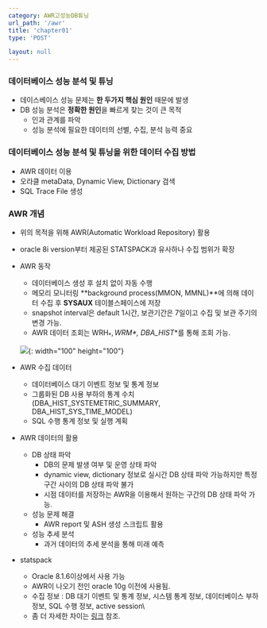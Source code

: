 ```yaml
---
category: AWR고성능DB튜닝
url_path: '/awr'
title: 'chapter01'
type: 'POST'

layout: null
---
```



### 데이터베이스 성능 분석 및 튜닝

- 데이스베이스 성능 문제는 **한 두가지 핵심 원인** 때문에 발생
- DB 성능 분석은 **정확한 원인**을 빠르게 찾는 것이 큰 목적
    - 인과 관계를 파악
    - 성능 분석에 필요한 데이터의 선별, 수집, 분석 능력 중요

### 데이터베이스 성능 분석 및 튜닝을 위한 데이터 수집 방법
- AWR 데이터 이용
- 오라클 metaData, Dynamic View, Dictionary 검색
- SQL Trace File 생성


### AWR 개념 
- 위의 목적을 위해 AWR(Automatic Workload Repository) 활용
- oracle 8i version부터 제공된 STATSPACK과 유사하나 수집 범위가 확장
- AWR 동작
    - 데이터베이스 생성 후 설치 없이 자동 수행
    - 메모리 모니터링 **background process(MMON, MMNL)**에 의해 데이터 수집 후 **SYSAUX** 테이블스페이스에 저장
    - snapshot interval은 default 1시간, 보관기간은 7일이고 수집 및 보관 주기의 변경 가능.
    - AWR 데이터 조회는 WRH$_*, WRM$_*, DBA_HIST_*를 통해 조회 가능.
    
    ![](https://github.com/lght2000/ssang.github.io/blob/master/img/Oracle-AWR-Report.png?raw=true){: width="100" height="100"}

- AWR 수집 데이터 
    - 데이터베이스 대기 이벤트 정보 및 통계 정보
    - 그룹화된 DB 사용 부하의 통계 수치(DBA_HIST_SYSTEMETRIC_SUMMARY, DBA_HIST_SYS_TIME_MODEL)
    - SQL 수행 통계 정보 및 실행 계획
    
- AWR 데이터의 활용
    - DB 상태 파악
        - DB의 문제 발생 여부 및 운영 상태 파악
        - dynamic view, dictionary 정보로 실시간 DB 상태 파악 가능하지만 특정 구간 사이의 DB 상태 파악 불가
        - 시점 데이터를 저장하는 AWR을 이용해서 원하는 구간의 DB 상태 파악 가능.
    - 성능 문제 해결
        - AWR report 및 ASH 생성 스크립트 활용
    - 성능 추세 분석
        - 과거 데이터의 추세 분석을 통해 미래 예측
    
- statspack
    - Oracle 8.1.6이상에서 사용 가능
    - AWR이 나오기 전인 oracle 10g 이전에 사용됨.
    - 수집 정보 : DB 대기 이벤트 및 통계 정보, 시스템 통계 정보, 데이터베이스 부하 정보, SQL 수행 정보, active session\
    - 좀 더 자세한 차이는  [링크](http://wiki.gurubee.net/pages/viewpage.action?pageId=30965836) 참조.





